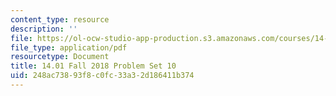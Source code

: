 ```yaml
---
content_type: resource
description: ''
file: https://ol-ocw-studio-app-production.s3.amazonaws.com/courses/14-01-principles-of-microeconomics-fall-2018/248ac73893f8c0fc33a32d186411b374_MIT14_01F18_pset10.pdf
file_type: application/pdf
resourcetype: Document
title: 14.01 Fall 2018 Problem Set 10
uid: 248ac738-93f8-c0fc-33a3-2d186411b374
---
```

